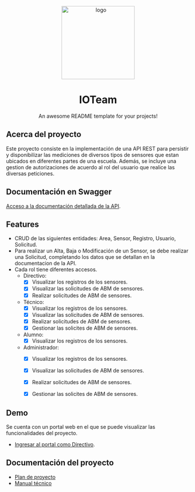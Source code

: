 
<div align="center">
  <img src="https://i.ibb.co/XV6SRnj/logo-IOT.png" alt="logo" width="200" height="auto" />
  <h1>IOTeam</h1>
  
  <p>
    An awesome README template for your projects! 
  </p>
</div> 

## Acerca del proyecto

Este proyecto consiste en la implementación de una API REST para persistir y disponibilizar las mediciones de diversos tipos de sensores que estan ubicados en diferentes partes de una escuela. Además, se incluye una gestion de autorizaciones de acuerdo al rol del usuario que realice las diversas peticiones.



## Documentación en Swagger

[Acceso a la documentación detallada de la API](https://pp1-iot.herokuapp.com/iot-api.html).

## Features

- CRUD de las siguientes entidades: Area, Sensor, Registro, Usuario, Solicitud.
- Para realizar un Alta, Baja o Modificación de un Sensor, se debe realizar una Solicitud, completando los datos que se detallan en la documentacion de la API.
- Cada rol tiene diferentes accesos.
    - Directivo: 
         - [X] Visualizar los registros de los sensores.
         - [X] Visualizar las solicitudes de ABM de sensores.
         - [X] Realizar solicitudes de ABM de sensores.

    - Técnico: 
        - [X] Visualizar los registros de los sensores.
         - [X] Visualizar las solicitudes de ABM de sensores.
         - [X] Realizar solicitudes de ABM de sensores.
         - [X] Gestionar las solicites de ABM de sensores. 

    - Alumno:  
        - [X] Visualizar los registros de los sensores.

    - Administrador: 
         - [X] Visualizar los registros de los sensores.
         - [X] Visualizar las solicitudes de ABM de sensores.
         - [X] Realizar solicitudes de ABM de sensores.
         - [X] Gestionar las solicites de ABM de sensores. 
    



## Demo
Se cuenta con un portal web en el que se puede visualizar las funcionalidades del proyecto. 
- [Ingresar al portal como Directivo](https://portalsensores-iot.github.io/home/?usuario=prueba&email=pd@gmail.com&categoria=directivo&instituto=La%20Manzana%20de%20Isaac&ultimoanio=no&estecnico=no). 




## Documentación del proyecto

- [Plan de proyecto](https://drive.google.com/file/d/1UaLlHKapKY8LNc5yGALP8YhBjY57AYSr/view?usp=sharing)
- [Manual técnico](https://drive.google.com/file/d/1fi4kpVXi5GGSD3jdzVrp2AXYIIuZF1ZH/view?usp=sharing)









